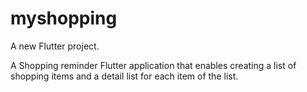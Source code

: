 # myshopping

A new Flutter project.

A Shopping reminder Flutter application that enables creating a list of shopping items and a detail list for each item of the list.
